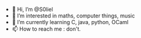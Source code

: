 - 👋 Hi, I’m @S0liel
- 👀 I’m interested in maths, computer things, music
- 🌱 I’m currently learning C, java, python, OCaml
- 📫 How to reach me : don't.

<!---
S0liel/S0liel is a ✨ special ✨ repository because its `README.md` (this file) appears on your GitHub profile.
You can click the Preview link to take a look at your changes.
--->
